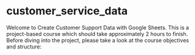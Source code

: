 # customer_service_data
Welcome to Create Customer Support Data with Google Sheets. This is a project-based course which should take approximately 2 hours to finish. Before diving into the project, please take a look at the course objectives and structure:
